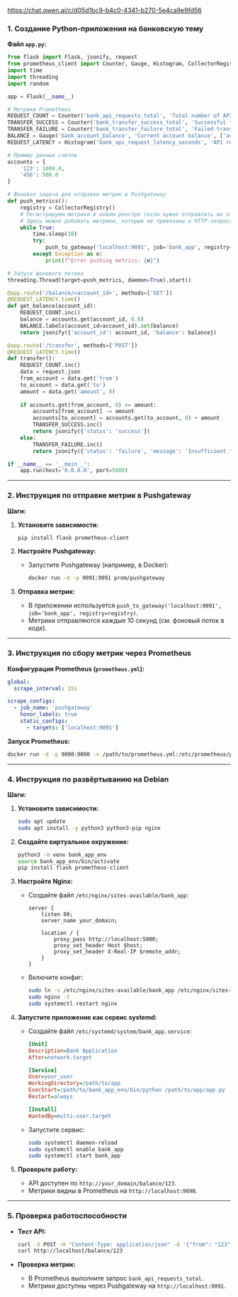 https://chat.qwen.ai/c/d05d1bc9-b4c0-4341-b270-5e4ca9e9fd56

### 1. Создание Python-приложения на банковскую тему

**Файл `app.py`:**
```python
from flask import Flask, jsonify, request
from prometheus_client import Counter, Gauge, Histogram, CollectorRegistry, push_to_gateway
import time
import threading
import random

app = Flask(__name__)

# Метрики Prometheus
REQUEST_COUNT = Counter('bank_api_requests_total', 'Total number of API requests')
TRANSFER_SUCCESS = Counter('bank_transfer_success_total', 'Successful transfers')
TRANSFER_FAILURE = Counter('bank_transfer_failure_total', 'Failed transfers')
BALANCE = Gauge('bank_account_balance', 'Current account balance', ['account_id'])
REQUEST_LATENCY = Histogram('bank_api_request_latency_seconds', 'API request latency')

# Пример данных счетов
accounts = {
    '123': 1000.0,
    '456': 500.0
}

# Фоновая задача для отправки метрик в Pushgateway
def push_metrics():
    registry = CollectorRegistry()
    # Регистрируем метрики в новом реестре (если нужно отправлять их отдельно)
    # Здесь можно добавить метрики, которые не привязаны к HTTP-запросам
    while True:
        time.sleep(10)
        try:
            push_to_gateway('localhost:9091', job='bank_app', registry=registry)
        except Exception as e:
            print(f"Error pushing metrics: {e}")

# Запуск фонового потока
threading.Thread(target=push_metrics, daemon=True).start()

@app.route('/balance/<account_id>', methods=['GET'])
@REQUEST_LATENCY.time()
def get_balance(account_id):
    REQUEST_COUNT.inc()
    balance = accounts.get(account_id, 0.0)
    BALANCE.labels(account_id=account_id).set(balance)
    return jsonify({'account_id': account_id, 'balance': balance})

@app.route('/transfer', methods=['POST'])
@REQUEST_LATENCY.time()
def transfer():
    REQUEST_COUNT.inc()
    data = request.json
    from_account = data.get('from')
    to_account = data.get('to')
    amount = data.get('amount', 0)
    
    if accounts.get(from_account, 0) >= amount:
        accounts[from_account] -= amount
        accounts[to_account] = accounts.get(to_account, 0) + amount
        TRANSFER_SUCCESS.inc()
        return jsonify({'status': 'success'})
    else:
        TRANSFER_FAILURE.inc()
        return jsonify({'status': 'failure', 'message': 'Insufficient funds'}), 400

if __name__ == '__main__':
    app.run(host='0.0.0.0', port=5000)
```

---

### 2. Инструкция по отправке метрик в Pushgateway

**Шаги:**
1. **Установите зависимости:**
   ```bash
   pip install flask prometheus-client
   ```

2. **Настройте Pushgateway:**
   - Запустите Pushgateway (например, в Docker):
     ```bash
     docker run -d -p 9091:9091 prom/pushgateway
     ```

3. **Отправка метрик:**
   - В приложении используется `push_to_gateway('localhost:9091', job='bank_app', registry=registry)`.
   - Метрики отправляются каждые 10 секунд (см. фоновый поток в коде).

---

### 3. Инструкция по сбору метрик через Prometheus

**Конфигурация Prometheus (`prometheus.yml`):**
```yaml
global:
  scrape_interval: 15s

scrape_configs:
  - job_name: 'pushgateway'
    honor_labels: true
    static_configs:
      - targets: ['localhost:9091']
```

**Запуск Prometheus:**
```bash
docker run -d -p 9090:9090 -v /path/to/prometheus.yml:/etc/prometheus/prometheus.yml prom/prometheus
```

---

### 4. Инструкция по развёртыванию на Debian

**Шаги:**

1. **Установите зависимости:**
   ```bash
   sudo apt update
   sudo apt install -y python3 python3-pip nginx
   ```

2. **Создайте виртуальное окружение:**
   ```bash
   python3 -m venv bank_app_env
   source bank_app_env/bin/activate
   pip install flask prometheus-client
   ```

3. **Настройте Nginx:**
   - Создайте файл `/etc/nginx/sites-available/bank_app`:
     ```nginx
     server {
         listen 80;
         server_name your_domain;

         location / {
             proxy_pass http://localhost:5000;
             proxy_set_header Host $host;
             proxy_set_header X-Real-IP $remote_addr;
         }
     }
     ```
   - Включите конфиг:
     ```bash
     sudo ln -s /etc/nginx/sites-available/bank_app /etc/nginx/sites-enabled/
     sudo nginx -t
     sudo systemctl restart nginx
     ```

4. **Запустите приложение как сервис systemd:**
   - Создайте файл `/etc/systemd/system/bank_app.service`:
     ```ini
     [Unit]
     Description=Bank Application
     After=network.target

     [Service]
     User=your_user
     WorkingDirectory=/path/to/app
     ExecStart=/path/to/bank_app_env/bin/python /path/to/app/app.py
     Restart=always

     [Install]
     WantedBy=multi-user.target
     ```
   - Запустите сервис:
     ```bash
     sudo systemctl daemon-reload
     sudo systemctl enable bank_app
     sudo systemctl start bank_app
     ```

5. **Проверьте работу:**
   - API доступен по `http://your_domain/balance/123`.
   - Метрики видны в Prometheus на `http://localhost:9090`.

---

### 5. Проверка работоспособности

- **Тест API:**
  ```bash
  curl -X POST -H "Content-Type: application/json" -d '{"from": "123", "to": "456", "amount": 100}' http://localhost/transfer
  curl http://localhost/balance/123
  ```

- **Проверка метрик:**
  - В Prometheus выполните запрос `bank_api_requests_total`.
  - Метрики доступны через Pushgateway на `http://localhost:9091`.
